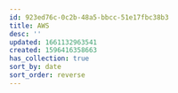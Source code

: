 ```yaml
---
id: 923ed76c-0c2b-48a5-bbcc-51e17fbc38b3
title: AWS
desc: ''
updated: 1661132963541
created: 1596416358663
has_collection: true
sort_by: date
sort_order: reverse
---
```


